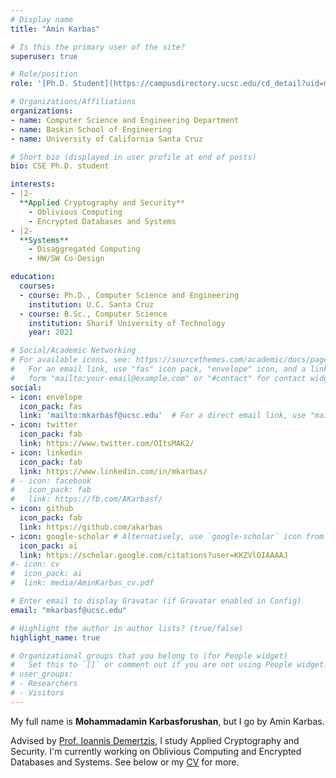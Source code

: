 ```yaml
---
# Display name
title: "Amin Karbas"

# Is this the primary user of the site?
superuser: true

# Role/position
role: '[Ph.D. Student](https://campusdirectory.ucsc.edu/cd_detail?uid=mkarbasf)'

# Organizations/Affiliations
organizations:
- name: Computer Science and Engineering Department
- name: Baskin School of Engineering
- name: University of California Santa Cruz

# Short bio (displayed in user profile at end of posts)
bio: CSE Ph.D. student

interests:
- |2-
  **Applied Cryptography and Security**
    - Oblivious Computing
    - Encrypted Databases and Systems
- |2-
  **Systems**
    - Disaggregated Computing
    - HW/SW Co-Design

education:
  courses:
  - course: Ph.D., Computer Science and Engineering
    institution: U.C. Santa Cruz
  - course: B.Sc., Computer Science
    institution: Sharif University of Technology
    year: 2021

# Social/Academic Networking
# For available icons, see: https://sourcethemes.com/academic/docs/page-builder/#icons
#   For an email link, use "fas" icon pack, "envelope" icon, and a link in the
#   form "mailto:your-email@example.com" or "#contact" for contact widget.
social:
- icon: envelope
  icon_pack: fas
  link: 'mailto:mkarbasf@ucsc.edu'  # For a direct email link, use "mailto:test@example.org".
- icon: twitter
  icon_pack: fab
  link: https://www.twitter.com/OItsMAK2/
- icon: linkedin
  icon_pack: fab
  link: https://www.linkedin.com/in/mkarbas/
# - icon: facebook
#   icon_pack: fab
#   link: https://fb.com/AKarbasf/
- icon: github
  icon_pack: fab
  link: https://github.com/akarbas
- icon: google-scholar # Alternatively, use `google-scholar` icon from `ai` icon pack
  icon_pack: ai
  link: https://scholar.google.com/citations?user=KKZVlOIAAAAJ
#- icon: cv
#  icon_pack: ai
#  link: media/AminKarbas_cv.pdf

# Enter email to display Gravatar (if Gravatar enabled in Config)
email: "mkarbasf@ucsc.edu"

# Highlight the author in author lists? (true/false)
highlight_name: true

# Organizational groups that you belong to (for People widget)
#   Set this to `[]` or comment out if you are not using People widget.
# user_groups:
# - Researchers
# - Visitors
---
```


My full name is **Mohammadamin Karbasforushan**, but I go by Amin Karbas.

Advised by [Prof. Ioannis Demertzis](https://www.idemertzis.com), I study Applied Cryptography and Security.
I'm currently working on Oblivious Computing and Encrypted Databases and Systems.
See below or my [CV](/media/AminKarbas_cv.pdf) for more.

